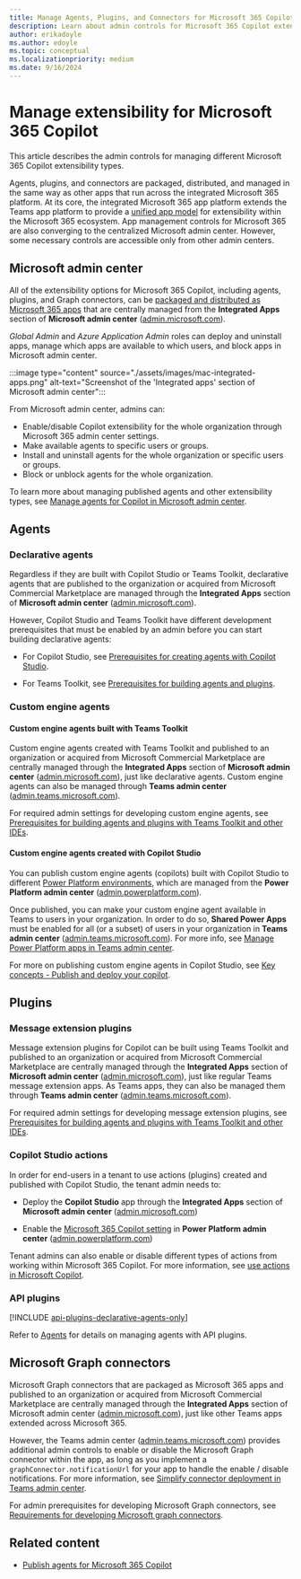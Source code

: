 ```yaml
---
title: Manage Agents, Plugins, and Connectors for Microsoft 365 Copilot
description: Learn about admin controls for Microsoft 365 Copilot extensibility.
author: erikadoyle
ms.author: edoyle
ms.topic: conceptual
ms.localizationpriority: medium
ms.date: 9/16/2024
---
```


# Manage extensibility for Microsoft 365 Copilot

This article describes the admin controls for managing different Microsoft 365 Copilot extensibility types.

Agents, plugins, and connectors are packaged, distributed, and managed in the same way as other apps that run across the integrated Microsoft 365 platform. At its core, the integrated Microsoft 365 app platform extends the Teams app platform to provide a [unified app model](agents-are-apps.md) for extensibility within the Microsoft 365 ecosystem. App management controls for Microsoft 365 are also converging to the centralized Microsoft admin center. However, some necessary controls are accessible only from other admin centers.

## Microsoft admin center

All of the extensibility options for Microsoft 365 Copilot, including agents, plugins, and Graph connectors, can be [packaged and distributed as Microsoft 365 apps](./agents-are-apps.md) that are centrally managed from the **Integrated Apps** section of **Microsoft admin center** ([admin.microsoft.com](https://admin.microsoft.com)).

*Global Admin* and *Azure Application Admin* roles can deploy and uninstall apps, manage which apps are available to which users, and block apps in Microsoft admin center.

:::image type="content" source="./assets/images/mac-integrated-apps.png" alt-text="Screenshot of the 'Integrated apps' section of Microsoft admin center":::

From Microsoft admin center, admins can:

- Enable/disable Copilot extensibility for the whole organization through Microsoft 365 admin center settings.
- Make available agents to specific users or groups.
- Install and uninstall agents for the whole organization or specific users or groups.
- Block or unblock agents for the whole organization.

To learn more about managing published agents and other extensibility types, see [Manage agents for Copilot in Microsoft admin center](/microsoft-365/admin/manage/manage-plugins-for-copilot-in-integrated-apps?context=/microsoft-365-copilot/extensibility/context).

## Agents

### Declarative agents

Regardless if they are built with Copilot Studio or Teams Toolkit, declarative agents that are published to the organization or acquired from Microsoft Commercial Marketplace are managed through the **Integrated Apps** section of **Microsoft admin center** ([admin.microsoft.com](https://admin.microsoft.com)).

However, Copilot Studio and Teams Toolkit have different development prerequisites that must be enabled by an admin before you can start building declarative agents:

- For Copilot Studio, see [Prerequisites for creating agents with Copilot Studio](/microsoft-copilot-studio/microsoft-copilot-extend-copilot-extensions#prerequisites).

- For Teams Toolkit, see [Prerequisites for building agents and plugins](./prerequisites.md#teams-toolkit-requirements).

### Custom engine agents

#### Custom engine agents built with Teams Toolkit

Custom engine agents created with Teams Toolkit and published to an organization or acquired from Microsoft Commercial Marketplace are centrally managed through the **Integrated Apps** section of **Microsoft admin center** ([admin.microsoft.com](https://admin.microsoft.com)), just like declarative agents. Custom engine agents can also be managed through **Teams admin center** ([admin.teams.microsoft.com](https://admin.teams.microsoft.com/)).

For required admin settings for developing custom engine agents, see [Prerequisites for building agents and plugins with Teams Toolkit and other IDEs](./prerequisites.md#teams-toolkit-requirements).

#### Custom engine agents created with Copilot Studio

You can publish custom engine agents (copilots) built with Copilot Studio to different [Power Platform environments](/microsoft-copilot-studio/environments-first-run-experience), which are managed from the **Power Platform admin center** ([admin.powerplatform.com](https://admin.powerplatform.com)).

Once published, you can make your custom engine agent available in Teams to users in your organization. In order to do so, **Shared Power Apps** must be enabled for all (or a subset) of users in your organization in **Teams admin center** ([admin.teams.microsoft.com](https://admin.teams.microsoft.com/)). For more info, see [Manage Power Platform apps in Teams admin center](/microsoftteams/manage-power-platform-apps).

For more on publishing custom engine agents in Copilot Studio, see [Key concepts - Publish and deploy your copilot](/microsoft-copilot-studio/publication-fundamentals-publish-channels).

## Plugins

### Message extension plugins

Message extension plugins for Copilot can be built using Teams Toolkit and published to an organization or acquired from Microsoft Commercial Marketplace are centrally managed through the **Integrated Apps** section of **Microsoft admin center** ([admin.microsoft.com](https://admin.microsoft.com)), just like regular Teams message extension apps. As Teams  apps, they can also be managed them through **Teams admin center** ([admin.teams.microsoft.com](https://admin.teams.microsoft.com/)).

For required admin settings for developing message extension plugins, see [Prerequisites for building agents and plugins with Teams Toolkit and other IDEs](./prerequisites.md#teams-toolkit-requirements).

### Copilot Studio actions

In order for end-users in a tenant to use actions (plugins) created and published with Copilot Studio, the tenant admin needs to:

- Deploy the **Copilot Studio** app through the **Integrated Apps** section of **Microsoft admin center** ([admin.microsoft.com](https://admin.microsoft.com))

- Enable the [Microsoft 365 Copilot setting](/microsoft-copilot-studio/copilot-plugins-overview#enable-or-disable-copilot-for-microsoft-365-in-power-platform-admin-center-admin) in **Power Platform admin center** ([admin.powerplatform.com](https://admin.powerplatform.com))

Tenant admins can also enable or disable different types of actions from working within Microsoft 365 Copilot. For more information, see [use actions in Microsoft Copilot](/microsoft-copilot-studio/copilot-plugins-overview#use-actions-in-microsoft-copilot).

### API plugins

[!INCLUDE [api-plugins-declarative-agents-only](includes/api-plugins-declarative-agents-only.md)]

Refer to [Agents](#agents) for details on managing agents with API plugins.

## Microsoft Graph connectors

Microsoft Graph connectors that are packaged as Microsoft 365 apps and published to an organization or acquired from Microsoft Commercial Marketplace are centrally managed through the **Integrated Apps** section of Microsoft admin center ([admin.microsoft.com](https://admin.microsoft.com)), just like other Teams apps extended across Microsoft 365.

However, the Teams admin center ([admin.teams.microsoft.com](https://admin.teams.microsoft.com/)) provides additional admin controls to enable or disable the Microsoft Graph connector within the app, as long as you implement a `graphConnector.notificationUrl` for your app to handle the enable / disable notifications. For more information, see [Simplify connector deployment in Teams admin center](/graph/connecting-external-content-deploy-teams?context=/microsoft-365-copilot/extensibility/context).

For admin prerequisites for developing Microsoft Graph connectors, see [Requirements for developing Microsoft graph connectors](overview-graph-connector.md#requirements-for-microsoft-graph-connectors).

## Related content

- [Publish agents for Microsoft 365 Copilot](publish.md)
